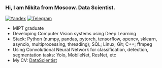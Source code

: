 ### Hi, I am Nikita from Moscow. Data Scientist.
  
[![Yandex](https://img.shields.io/badge/-lindemann.na@phystech.edu-F9DB60?style=flat-square&logo=Yandex&logoColor=FF3333)](mailto:lindemann.na@phystech.edu)
[![Telegram](https://img.shields.io/badge/Telegram-blue?style=flat-square&logo=Telegram)](https://t.me/NikLinMIPT)

* MIPT graduate
* Developing Computer Vision systems using Deep Learning
* Stack: Python (numpy, pandas, pytorch, tensorflow, opencv, sklearn, asyncio, multiprocessing, threading); SQL; Linux; Git; C++; ffmpeg
* Using Convolutional Neural Network for classification, detection, segmentation tasks: Yolo, MobileNet, ResNet, etc
* My CV: [DataScientist](https://github.com/LinNikMIPT/CV)
